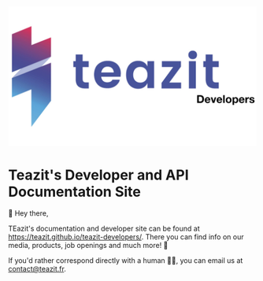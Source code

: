 ![teazit-logo-color](docs/assets/teazit-images/teazit-images.004.jpeg)

# Teazit's Developer and API Documentation Site

👋 Hey there,

TEazit's documentation and developer site can be found at https://teazit.github.io/teazit-developers/.
There you can find info on our media, products, job openings and much more! 🎉

If you'd rather correspond directly with a human 🙆‍♂️, you can email us at contact@teazit.fr.

